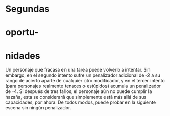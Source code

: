 <h1 class="big-title">Segundas</h1>
<h1 class="big-title">oportu-</h1>
<h1>nidades</h1>

Un personaje que fracasa en una tarea puede volverlo a intentar. Sin embargo, en el segundo intento sufre un penalizador adicional de -2 a su rango de acierto aparte de cualquier otro modificador, y en el tercer intento (para personajes realmente tenaces o estúpidos) acumula un penalizador de -4. Si después de tres fallos, el personaje aún no puede cumplir la hazaña, esta se considerará que simplemente está más allá de sus capacidades, por ahora. De todos modos, puede probar en la siguiente escena sin ningún penalizador.
